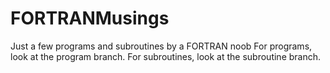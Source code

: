 # FORTRANMusings
Just a few programs and subroutines by a FORTRAN noob
For programs, look at the program branch. 
For subroutines, look at the subroutine branch.
